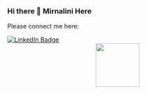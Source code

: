 ### Hi there 👋  Mirnalini Here

Please connect me here:
<div id="badges">
  <a href="https://www.linkedin.com/in/mirnalini-gunaraj-029718242/">
    <img src="https://img.shields.io/badge/LinkedIn-blue?style=for-the-badge&logo=linkedin&logoColor=white" alt="LinkedIn Badge"/>
  </a>
 </div>
<div id="header" align="center">
  <img src="https://media.giphy.com/media/J0CJNDEELygwhJSkSh/giphy.gif" width="100"/>
</div>
